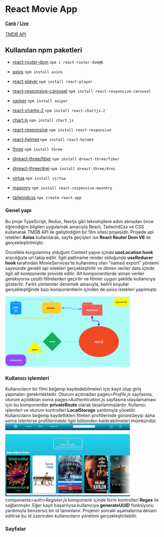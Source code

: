 # React Movie App

#### [Canlı](https://tmdbmovieapp95.netlify.app) / [Live](https://tmdbmovieapp95.netlify.app)

[TMDB API](https://developer.themoviedb.org/docs)

## Kullanılan npm paketleri

- [react-router-dom](https://www.npmjs.com/package/react-router-dom)
  `npm i react-router-dom@6`

- [axios](https://www.npmjs.com/package/axios)
  `npm install axios`

- [react-player](https://www.npmjs.com/package/react-player)
  `npm install react-player`

- [react-responsive-carousel](https://www.npmjs.com/package/react-responsive-carousel)
  `npm install react-responsive-carousel`

- [swiper](https://www.npmjs.com/package/swiper)
  `npm install swiper`

- [react-chartjs-2](https://www.npmjs.com/package/react-chartjs-2)
  `npm install react-chartjs-2`

- [chart.js](https://www.npmjs.com/package/chart.js)
  `npm install chart.js`

- [react-responsive](https://www.npmjs.com/package/react-responsive)
  `npm install react-responsive`

- [react-helmet](https://www.npmjs.com/package/react-helmet)
  `npm install react-helmet`

- [three](https://www.npmjs.com/package/three)
  `npm install three`

- [@react-three/fiber](https://www.npmjs.com/package/@react-three/fiber)
  `npm install @react-three/fiber`

- [@react-three/drei](https://www.npmjs.com/package/@react-three/drei)
  `npm install @react-three/drei`

- [virtua](https://www.npmjs.com/package/virtua)
  `npm install virtua`

- [masonry](https://www.npmjs.com/package/react-responsive-masonry)
  `npm install react-responsive-masonry`

- [tailwindcss](https://tailwindcss.com/docs/guides/create-react-app)
  `npx create-react-app`

### Genel yapı

Bu proje TypeScript, Redux, Nextjs gibi teknolojilere adım atmadan önce öğrendiğim bilgileri uygulamak amacıyla React, TailwindCss ve CSS kullanarak TMDB API ile geliştirdiğim bir film sitesi projesidir. Projede api istekleri **Axios** kullanılarak, sayfa geçişleri ise **React Router Dom V6** ile gerçekleştirilmiştir.

Öncelikle kurgulanmış olduğum Context yapısı içinde **useLocation hook** aracılığıyla url takip edilir. İlgili pathname render olduğunda **useReducer hook** tarafından MovieServices'te kullanılmış olan "named export" yöntemi sayesinde gerekli api istekleri gerçekleştirilir ve dönen veriler data içinde ilgili alt komponente provide edilir. Alt komponentlerde alınan veriler gerekiyorsa çeşitli filtrelerden geçirilir ve filmler uygun şekilde kullanıcıya gösterilir. Farklı yöntemler denemek amacıyla, belirli koşullar gerçekleştiğinde bazı komponentlerin içinden de axios istekleri yapılmıştır.

  <img src="./src/assest/image/MovieProject.jpg" width="400" style="display: inline-block;" />

### Kullanıcı işlemleri

Kullanıcıların bir filmi beğenip kaydedebilmeleri için kayıt olup giriş yapmaları gerekmektedir. Oturum açılmadan pages>_Profile.js_ sayfasına, oturum açıldıktan sonra pages>_Authentication.js_ sayfasına ulaşılamaması için bu komponentler **privateRoute** olarak tasarlanmışlardır. Kullanıcı işlemleri ve oturum kontrolleri **LocalStorage** yardımıyla yönetilir. Kullanıcıların beğenip kaydettikleri filmleri profillerinde görüntüleyip daha sonra isterlerse profillerindeki ilgili bölümden kaldırabilmeleri mümkündür.
<img src="./src/assest/image/Profile.jpg" width="400" style="display: inline-block;" />
components>auth>_Register.js_ komponenti içinde form kontrolleri **Regex** ile sağlanmıştır. Eğer kayıt başarılıysa kullanıcıya **generateUUID** fonksiyonu yardımıyla benzersiz bir id tanımlanır. Projenin sonraki aşamalarına devam edilirse bu id üzerinden kullanıcıların yönetimi gerçekleştirilebilir.

### Sayfalar
